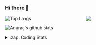 ### Hi there 👋

<!--
**tao8687/tao8687** is a ✨ _special_ ✨ repository because its `README.md` (this file) appears on your GitHub profile.

Here are some ideas to get you started:

- 🔭 I’m currently working on ...
- 🌱 I’m currently learning ...
- 👯 I’m looking to collaborate on ...
- 🤔 I’m looking for help with ...
- 💬 Ask me about ...
- 📫 How to reach me: ...
- 😄 Pronouns: ...
- ⚡ Fun fact: ...
-->

<img align='right' src="https://media.giphy.com/media/M9gbBd9nbDrOTu1Mqx/giphy.gif" width="240">

  
![Top Langs](https://github-readme-stats.vercel.app/api/top-langs/?username=tao8687&layout=compact&title_color=23238E&text_color=A67D3D)

![Anurag's github stats](https://github-readme-stats.vercel.app/api?username=tao8687&show_icons=true&&text_color=A67D3D&title_color=23238E&show_icons=false&count_private=true&hide=stars)

<details>
  <summary>:zap: Coding Stats</summary>
  <br>
    
<!--START_SECTION:waka-->
![Code Time](http://img.shields.io/badge/Code%20Time-1%2C369%20hrs%2048%20mins-blue)

![Profile Views](http://img.shields.io/badge/Profile%20Views-26-blue)

**🐱 My GitHub Data** 

> 📦 1.5 MB Used in GitHub's Storage 
 > 
> 🏆 303 Contributions in the Year 2023
 > 
> 🚫 Not Opted to Hire
 > 
> 📜 50 Public Repositories 
 > 
> 🔑 22 Private Repositories 
 > 
**I'm an Early 🐤** 

```text
🌞 Morning                1174 commits        █████████████████████░░░░   85.20 % 
🌆 Daytime                84 commits          ██░░░░░░░░░░░░░░░░░░░░░░░   06.10 % 
🌃 Evening                116 commits         ██░░░░░░░░░░░░░░░░░░░░░░░   08.42 % 
🌙 Night                  4 commits           ░░░░░░░░░░░░░░░░░░░░░░░░░   00.29 % 
```
📅 **I'm Most Productive on Wednesday** 

```text
Monday                   198 commits         ████░░░░░░░░░░░░░░░░░░░░░   14.37 % 
Tuesday                  185 commits         ███░░░░░░░░░░░░░░░░░░░░░░   13.43 % 
Wednesday                250 commits         █████░░░░░░░░░░░░░░░░░░░░   18.14 % 
Thursday                 176 commits         ███░░░░░░░░░░░░░░░░░░░░░░   12.77 % 
Friday                   194 commits         ████░░░░░░░░░░░░░░░░░░░░░   14.08 % 
Saturday                 190 commits         ███░░░░░░░░░░░░░░░░░░░░░░   13.79 % 
Sunday                   185 commits         ███░░░░░░░░░░░░░░░░░░░░░░   13.43 % 
```


📊 **This Week I Spent My Time On** 

```text
🕑︎ Time Zone: Asia/Shanghai

💬 Programming Languages: 
Python                   1 hr 12 mins        ██████████████████░░░░░░░   71.24 % 
Other                    14 mins             ████░░░░░░░░░░░░░░░░░░░░░   14.48 % 
Markdown                 14 mins             ████░░░░░░░░░░░░░░░░░░░░░   14.28 % 

🔥 Editors: 
VS Code                  1 hr 41 mins        █████████████████████████   100.00 % 

🐱‍💻 Projects: 
Unknown Project          1 hr 26 mins        █████████████████████░░░░   85.72 % 
tensorrt                 14 mins             ████░░░░░░░░░░░░░░░░░░░░░   14.28 % 

💻 Operating System: 
Linux                    1 hr 41 mins        █████████████████████████   100.00 % 
```

**I Mostly Code in Python** 

```text
Python                   9 repos             ████████░░░░░░░░░░░░░░░░░   31.03 % 
C++                      7 repos             ██████░░░░░░░░░░░░░░░░░░░   24.14 % 
JavaScript               2 repos             ██░░░░░░░░░░░░░░░░░░░░░░░   06.90 % 
Batchfile                1 repo              █░░░░░░░░░░░░░░░░░░░░░░░░   03.45 % 
HTML                     1 repo              █░░░░░░░░░░░░░░░░░░░░░░░░   03.45 % 
```



**Timeline**

![Lines of Code chart](https://raw.githubusercontent.com/tao8687/tao8687/master/assets/bar_graph.png)


 Last Updated on 29/10/2023 01:14:48 UTC
<!--END_SECTION:waka-->
</details>
